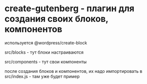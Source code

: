 # create-gutenberg - плагин для создания своих блоков, компонентов

используется @wordpress/create-block

src/blocks - тут блоки настраиваются

src/components - тут свои компоненты

после создания блоков и компонентов, их надо импортировать в src/index.js - там уже будет пример
